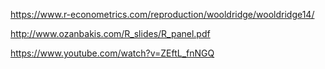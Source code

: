 https://www.r-econometrics.com/reproduction/wooldridge/wooldridge14/

http://www.ozanbakis.com/R_slides/R_panel.pdf

https://www.youtube.com/watch?v=ZEftL_fnNGQ
